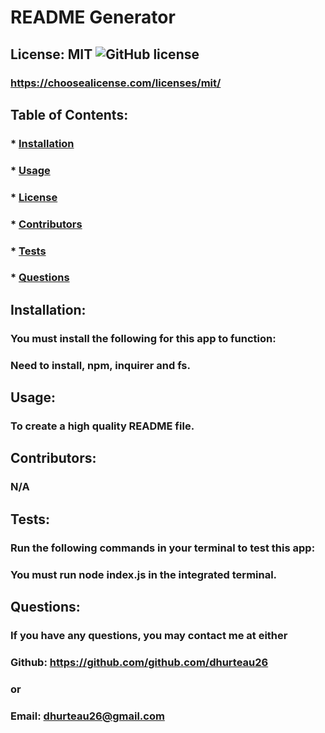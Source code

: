 # README Generator

  ## License: MIT  ![GitHub license](https://img.shields.io/github/license/Naereen/StrapDown.js.svg)
  ### https://choosealicense.com/licenses/mit/

  ## Table of Contents:
  ###  * [Installation](#installation)
  ###  * [Usage](#usage)
  ###  * [License](#license)
  ###  * [Contributors](#contributors)
  ###  * [Tests](#tests)
  ###  * [Questions](#questions)

  ## Installation:
  ### You must install the following for this app to function:
  ### Need to install, npm, inquirer and fs.

  ## Usage:
  ### To create a high quality README file.

  ## Contributors:
  ### N/A

  ## Tests:
  ### Run the following commands in your terminal to test this app:
  ### You must run node index.js in the integrated terminal.

  ## Questions:
  ### If you have any questions, you may contact me at either
  ### Github: https://github.com/github.com/dhurteau26
  ### or
  ### Email: dhurteau26@gmail.com

